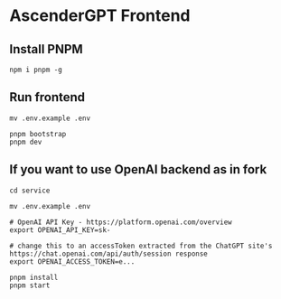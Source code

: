 # AscenderGPT Frontend

## Install PNPM
```shell
npm i pnpm -g
```

## Run frontend
```shell
mv .env.example .env

pnpm bootstrap
pnpm dev
```



## If you want to use OpenAI backend as in fork
```shell
cd service

mv .env.example .env

# OpenAI API Key - https://platform.openai.com/overview
export OPENAI_API_KEY=sk-

# change this to an accessToken extracted from the ChatGPT site's https://chat.openai.com/api/auth/session response
export OPENAI_ACCESS_TOKEN=e...

pnpm install
pnpm start
```

